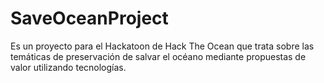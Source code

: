 # SaveOceanProject
Es un proyecto para el Hackatoon de Hack The Ocean que trata sobre las temáticas de preservación de salvar el océano mediante propuestas de valor utilizando tecnologías.
